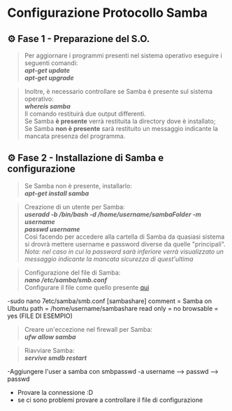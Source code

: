 # Configurazione Protocollo Samba


## :gear: Fase 1 - Preparazione del S.O.
> Per aggiornare i programmi presenti nel sistema operativo eseguire i seguenti comandi: <br>
 ***apt-get update*** <br>
 ***apt-get upgrade*** <br>

> Inoltre, è necessario controllare se Samba è presente sul sistema operativo: <br>
 ***whereis samba*** <br>
 Il comando restituirà due output differenti. <br>
 Se Samba **è presente** verrà restituita la directory dove è installato; <br>
 Se Samba **non è presente** sarà restituito un messaggio indicante la mancata presenza del programma. <br>
 
 
## :gear: Fase 2 - Installazione di Samba e configurazione

> Se Samba non è presente, installarlo: <br>
***apt-get install samba*** <br>

> Creazione di un utente per Samba: <br>
***useradd -b /bin/bash -d /home/username/sambaFolder -m username*** <br>
***passwd username*** <br>
Così facendo per accedere alla cartella di Samba da quasiasi sistema si drovrà mettere username e password diverse da quelle "principali". <br>
_Nota: nel caso in cui la password sarà inferiore verrà visualizzato un messaggio indicante la mancata sicurezza di quest'ultima_ <br>

> Configurazione del file di Samba: <br>
***nano /etc/samba/smb.conf*** <br>
Configurare il file come quello presente [qui](/Files/...) <br>

-sudo nano 7etc/samba/smb.conf 
	[sambashare]
		comment = Samba on Ubuntu
		path = /home/username/sambashare
		read only = no
		browsable = yes
		(FILE DI ESEMPIO)
		
> Creare un'eccezione nel firewall per Samba: <br>
***ufw allow samba*** <br>

> Riavviare Samba: <br>
***servive smdb restart*** <br>

-Aggiungere l'user a samba con smbpasswd -a username --> passwd --> passwd
- Provare la connessione :D
- se ci sono problemi provare a controllare il file di configurazione
